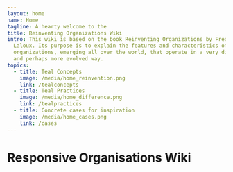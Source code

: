 ```yaml
---
layout: home
name: Home
tagline: A hearty welcome to the
title: Reinventing Organizations Wiki
intro: This wiki is based on the book Reinventing Organizations by Frederic
  Laloux. Its purpose is to explain the features and characteristics of
  organizations, emerging all over the world, that operate in a very different
  and perhaps more evolved way.
topics:
  - title: Teal Concepts
    image: /media/home_reinvention.png
    link: /tealconcepts
  - title: Teal Practices
    image: /media/home_difference.png
    link: /tealpractices
  - title: Concrete cases for inspiration
    image: /media/home_cases.png
    link: /cases
---
```


# Responsive Organisations Wiki
